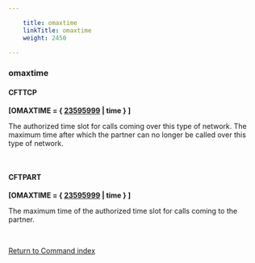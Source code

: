 ```yaml
---

    title: omaxtime
    linkTitle: omaxtime
    weight: 2450

---
```

<span id="omaxtime"></span>

### omaxtime

#### CFTTCP

****\[OMAXTIME = { <span style="text-decoration: underline;">23595999</span>
| time } \]****

The authorized time slot for calls coming over this type of network.
The maximum time after which the partner can no longer be called over
this type of network.

 

#### CFTPART

****\[OMAXTIME = { <span style="text-decoration: underline;">23595999</span>
| time } \]****

The maximum time of the authorized time
slot for calls coming to the partner.

 

[Return to Command index](../../)
